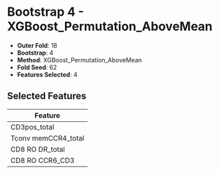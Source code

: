 # Bootstrap 4 - XGBoost_Permutation_AboveMean

- **Outer Fold**: 18
- **Bootstrap**: 4
- **Method**: XGBoost_Permutation_AboveMean
- **Fold Seed**: 62
- **Features Selected**: 4

## Selected Features

| Feature |
|---------|
| CD3pos_total |
| Tconv memCCR4_total |
| CD8 RO DR_total |
| CD8 RO CCR6_CD3 |
